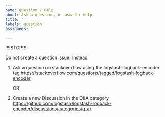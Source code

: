 ```yaml
---
name: Question / Help
about: Ask a question, or ask for help
title: ''
labels: question
assignees: ''

---
```


!!!!STOP!!!!

Do not create a question issue.  Instead:

1. Ask a question on stackoverflow using the logstash-logback-encoder tag
   https://stackoverflow.com/questions/tagged/logstash-logback-encoder
   
   OR
   
2. Create a new Discussion in the Q&A category
   https://github.com/logstash/logstash-logback-encoder/discussions/categories/q-a).
